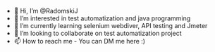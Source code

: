 - 👋 Hi, I’m @RadomskiJ
- 👀 I’m interested in test automatization and java programming
- 🌱 I’m currently learning selenium webdiver, API testing and Jmeter
- 💞️ I’m looking to collaborate on test automatization project
- 📫 How to reach me - You can DM me here :)

<!---
RadomskiJ/RadomskiJ is a ✨ special ✨ repository because its `README.md` (this file) appears on your GitHub profile.
You can click the Preview link to take a look at your changes.
--->
